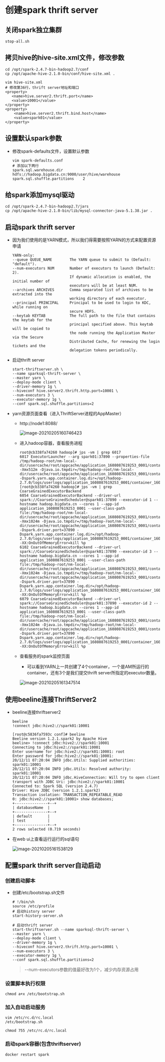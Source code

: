 # 创建spark thrift server

## 关闭spark独立集群

`stop-all.sh`

## 拷贝hive的hive-site.xml文件，修改参数

```shell
cd /opt/spark-2.4.7-bin-hadoop2.7/conf
cp /opt/apache-hive-2.1.0-bin/conf/hive-site.xml .
```

```shell
vim hive-site.xml
# 修改第36行，thrift server地址和端口
<property>
   <name>hive.server2.thrift.port</name>
   <value>10001</value>
</property>
<property>
    <name>hive.server2.thrift.bind.host</name>
    <value>spark01</value>
</property>
```

## 设置默认spark参数

- 修改spark-defaults文件，设置默认参数

  ```shell
  vim spark-defaults.conf
  # 添加以下两行
  spark.sql.warehouse.dir         hdfs://hadoop.bigdata.cn:9000/user/hive/warehouse
  spark.sql.shuffle.partitions    2
  ```

## 给spark添加mysql驱动

```shell
cd /opt/spark-2.4.7-bin-hadoop2.7/jars
cp /opt/apache-hive-2.1.0-bin/lib/mysql-connector-java-5.1.38.jar .
```

## 启动spark thrift server

- 因为我们使用的是YARN模式，所以我们得需要按照YARN的方式来配置资源申请

  ```shell
  YARN-only:
  --queue QUEUE_NAME        The YARN queue to submit to (Default: "default").
  --num-executors NUM       Number of executors to launch (Default: 2).
                            If dynamic allocation is enabled, the initial number of
                            executors will be at least NUM.
  --archives ARCHIVES       Comma separated list of archives to be extracted into the
                            working directory of each executor.
  --principal PRINCIPAL     Principal to be used to login to KDC, while running on
                            secure HDFS.
  --keytab KEYTAB           The full path to the file that contains the keytab for the
                            principal specified above. This keytab will be copied to
                            the node running the Application Master via the Secure
                            Distributed Cache, for renewing the login tickets and the
                            delegation tokens periodically.
  ```

- 启动thrift server

  ```shell
  start-thriftserver.sh \
  --name sparksql-thrift-server \
  --master yarn \
  --deploy-mode client \
  --driver-memory 1g \
  --hiveconf hive.server2.thrift.http.port=10001 \
  --num-executors 3 \
  --executor-memory 1g \
  --conf spark.sql.shuffle.partitions=2
  ```

- yarn资源页面查看（进入ThriftServer进程的AppMaster）

  - http://node1:8088/

    ![image-20210205160746423](https://s2.loli.net/2022/05/19/6BsdnADgP9jGwt2.png)

  - 进入hadoop容器，查看服务进程

    ```shell
    root@cb338fa74260 hadoop]# jps -vm | grep 6017   
    6017 ExecutorLauncher --arg spark01:37890 --properties-file /tmp/hadoop-root/nm-local-dir/usercache/root/appcache/application_1608087619253_0001/container_1608087619253_0001_01_000001/__spark_conf__/__spark_conf__.properties -Xmx512m -Djava.io.tmpdir=/tmp/hadoop-root/nm-local-dir/usercache/root/appcache/application_1608087619253_0001/container_1608087619253_0001_01_000001/tmp -Dspark.yarn.app.container.log.dir=/opt/hadoop-2.7.0/logs/userlogs/application_1608087619253_0001/container_1608087619253_0001_01_000001
    [root@cb338fa74260 hadoop]# jps -vm | grep CoarseGrainedExecutorBackend
    6054 CoarseGrainedExecutorBackend --driver-url spark://CoarseGrainedScheduler@spark01:37890 --executor-id 1 --hostname hadoop.bigdata.cn --cores 1 --app-id application_1608087619253_0001 --user-class-path file:/tmp/hadoop-root/nm-local-dir/usercache/root/appcache/application_1608087619253_0001/container_1608087619253_0001_01_000002/__app__.jar -Xmx1024m -Djava.io.tmpdir=/tmp/hadoop-root/nm-local-dir/usercache/root/appcache/application_1608087619253_0001/container_1608087619253_0001_01_000002/tmp -Dspark.driver.port=37890 -Dspark.yarn.app.container.log.dir=/opt/hadoop-2.7.0/logs/userlogs/application_1608087619253_0001/container_1608087619253_0001_01_000002 -XX:OnOutOfMemoryError=kill %p
    6102 CoarseGrainedExecutorBackend --driver-url spark://CoarseGrainedScheduler@spark01:37890 --executor-id 3 --hostname hadoop.bigdata.cn --cores 1 --app-id application_1608087619253_0001 --user-class-path file:/tmp/hadoop-root/nm-local-dir/usercache/root/appcache/application_1608087619253_0001/container_1608087619253_0001_01_000004/__app__.jar -Xmx1024m -Djava.io.tmpdir=/tmp/hadoop-root/nm-local-dir/usercache/root/appcache/application_1608087619253_0001/container_1608087619253_0001_01_000004/tmp -Dspark.driver.port=37890 -Dspark.yarn.app.container.log.dir=/opt/hadoop-2.7.0/logs/userlogs/application_1608087619253_0001/container_1608087619253_0001_01_000004 -XX:OnOutOfMemoryError=kill %p
    6079 CoarseGrainedExecutorBackend --driver-url spark://CoarseGrainedScheduler@spark01:37890 --executor-id 2 --hostname hadoop.bigdata.cn --cores 1 --app-id application_1608087619253_0001 --user-class-path file:/tmp/hadoop-root/nm-local-dir/usercache/root/appcache/application_1608087619253_0001/container_1608087619253_0001_01_000003/__app__.jar -Xmx1024m -Djava.io.tmpdir=/tmp/hadoop-root/nm-local-dir/usercache/root/appcache/application_1608087619253_0001/container_1608087619253_0001_01_000003/tmp -Dspark.driver.port=37890 -Dspark.yarn.app.container.log.dir=/opt/hadoop-2.7.0/logs/userlogs/application_1608087619253_0001/container_1608087619253_0001_01_000003 -XX:OnOutOfMemoryError=kill %p
    ```

  - 查看服务的spark监控页面

    - 可以看到YARN上一共创建了4个container，一个是AM所运行的container，还有3个是我们提交thrift server所指定的executor数量。

    ![image-20210205161347514](https://s2.loli.net/2022/05/19/KkgmWUitRAq1397.png)

## 使用beeline连接ThriftServer2

- beeline连接thriftserver2

  ```shell
  beeline
  !connect jdbc:hive2://spark01:10001
  
  [root@c5836fa7593c conf]# beeline
  Beeline version 1.2.1.spark2 by Apache Hive
  beeline> !connect jdbc:hive2://spark01:10001
  Connecting to jdbc:hive2://spark01:10001
  Enter username for jdbc:hive2://spark01:10001: root
  Enter password for jdbc:hive2://spark01:10001: 
  20/12/11 07:20:04 INFO jdbc.Utils: Supplied authorities: spark01:10001
  20/12/11 07:20:04 INFO jdbc.Utils: Resolved authority: spark01:10001
  20/12/11 07:20:04 INFO jdbc.HiveConnection: Will try to open client transport with JDBC Uri: jdbc:hive2://spark01:10001
  Connected to: Spark SQL (version 2.4.7)
  Driver: Hive JDBC (version 1.2.1.spark2)
  Transaction isolation: TRANSACTION_REPEATABLE_READ
  0: jdbc:hive2://spark01:10001> show databases;
  +---------------+--+
  | databaseName  |
  +---------------+--+
  | default       |
  | test          |
  +---------------+--+
  2 rows selected (0.719 seconds)
  ```

  

- 在web ui上查看运行运行的sql语句

  ![image-20210205161538129](https://s2.loli.net/2022/05/19/rfeQENBtPFLxTbh.png)

## 配置spark thrift server自动启动

### 创建启动脚本

- 创建/etc/bootstrap.sh文件

  ```shell
  # !/bin/sh
  source /etc/profile
  # 启动history server
  start-history-server.sh 
  
  # 启动thrift server
  start-thriftserver.sh --name sparksql-thrift-server \
  --master yarn \
  --deploy-mode client \
  --driver-memory 1g \
  --hiveconf hive.server2.thrift.http.port=10001 \
  --num-executors 3 \
  --executor-memory 1g \
  --conf spark.sql.shuffle.partitions=2
  ```

  > --num-executors参数的值最好改为1个，减少内存资源占用

### 设置脚本执行权限

`chmod a+x /etc/bootstrap.sh`

### 加入自动启动服务

```shell
vim /etc/rc.d/rc.local 
/etc/bootstrap.sh

chmod 755 /etc/rc.d/rc.local 
```

### 启动spark容器(包含thriftserver)

`docker restart spark`

